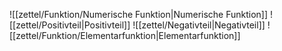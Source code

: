![[zettel/Funktion/Numerische Funktion|Numerische Funktion]]
![[zettel/Positivteil|Positivteil]]
![[zettel/Negativteil|Negativteil]]
![[zettel/Funktion/Elementarfunktion|Elementarfunktion]]